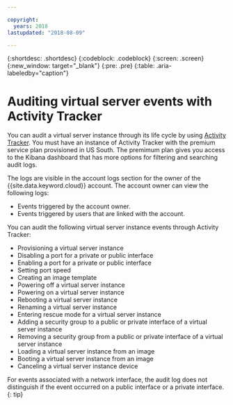 ```yaml
---

copyright:
  years: 2018
lastupdated: "2018-08-09"

---
```


{:shortdesc: .shortdesc}
{:codeblock: .codeblock}
{:screen: .screen}
{:new_window: target="_blank"}
{:pre: .pre}
{:table: .aria-labeledby="caption"}

# Auditing virtual server events with Activity Tracker 

You can audit a virtual server instance through its life cycle by using [Activity Tracker](/docs/services/cloud-activity-tracker/activity_tracker_ov.html). You must have an instance of Activity Tracker with the premium service plan provisioned in US South. The premimum plan gives you access to the Kibana dashboard that has more options for filtering and searching audit logs. 

The logs are visible in the account logs section for the owner of the {{site.data.keyword.cloud}} account. The account owner can view the following logs:
* Events triggered by the account owner.
* Events triggered by users that are linked with the account. 

You can audit the following virtual server instance events through Activity Tracker:
* Provisioning a virtual server instance
* Disabling a port for a private or public interface
* Enabling a port for a private or public interface
* Setting port speed
* Creating an image template
* Powering off a virtual server instance
* Powering on a virtual server instance
* Rebooting a virtual server instance
* Renaming a virtual server instance
* Entering rescue mode for a virtual server instance
* Adding a security group to a public or private interface of a virtual server instance
* Removing a security group from a public or private interface of a virtual server instance
* Loading a virtual server instance from an image
* Booting a virtual server instance from an image
* Canceling a virtual server instance device

For events associated with a network interface, the audit log does not distinguish if the event occurred on a public interface or a private interface.
{: tip}
